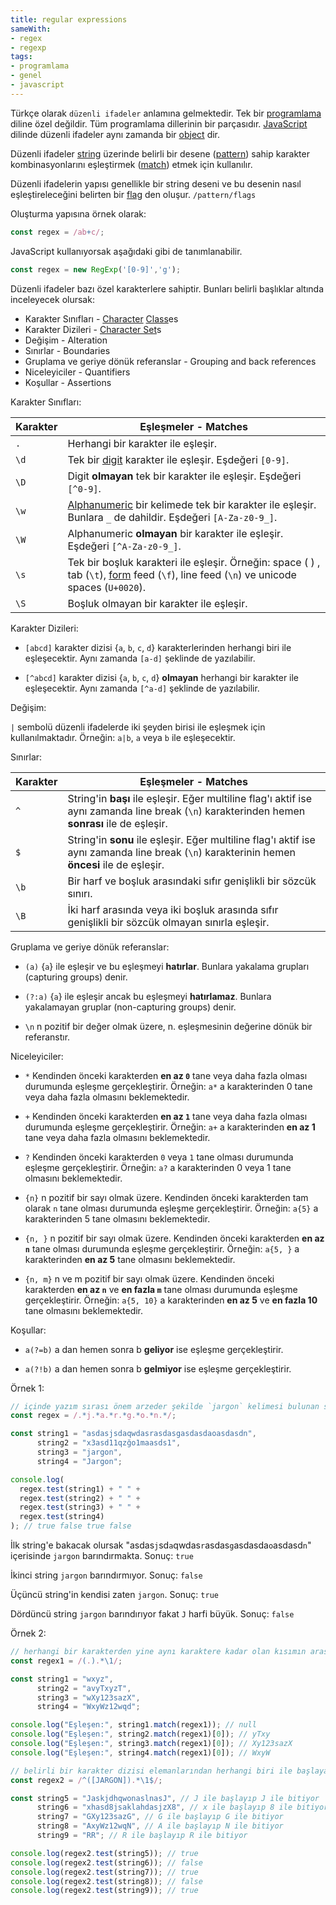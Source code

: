 ```yaml
---
title: regular expressions
sameWith:
- regex
- regexp
tags:
- programlama
- genel
- javascript
---
```


Türkçe olarak `düzenli ifadeler` anlamına gelmektedir. Tek bir [programlama](/k/programlama) diline özel değildir. Tüm programlama dillerinin bir parçasıdır. [JavaScript](/k/javascript) dilinde düzenli ifadeler aynı zamanda bir [object](/object) dir.

Düzenli ifadeler [string](/string) üzerinde belirli bir desene ([pattern](/pattern)) sahip karakter kombinasyonlarını eşleştirmek ([match](/match)) etmek için kullanılır.

Düzenli ifadelerin yapısı genellikle bir string deseni ve bu desenin nasıl eşleştireleceğini belirten bir [flag](/flag) den oluşur. `/pattern/flags`

Oluşturma yapısına örnek olarak:

```js
const regex = /ab+c/;
```

JavaScript kullanıyorsak aşağıdaki gibi de tanımlanabilir.

```js
const regex = new RegExp('[0-9]','g');
```

Düzenli ifadeler bazı özel karakterlere sahiptir. Bunları belirli başlıklar altında inceleyecek olursak:

- Karakter Sınıfları - [Character](/char) [Class](/class)es 
- Karakter Dizileri - [Character Set](/character-set)s 
- Değişim - Alteration 
- Sınırlar - Boundaries 
- Gruplama ve geriye dönük referanslar - Grouping and back references 
- Niceleyiciler - Quantifiers
- Koşullar - Assertions 

Karakter Sınıfları:

| Karakter   | Eşleşmeler - Matches     | 
| ---        | ---      | 
| `.`     | Herhangi bir karakter ile eşleşir. |
| `\d`    | Tek bir [digit](/digit) karakter ile eşleşir. Eşdeğeri `[0-9]`. |
| `\D`    | Digit **olmayan** tek bir karakter ile eşleşir. Eşdeğeri `[^0-9]`. |
| `\w`    | [Alphanumeric](/alphanumeric) bir kelimede tek bir karakter ile eşleşir. Bunlara `_` de dahildir. Eşdeğeri `[A-Za-z0-9_]`. |
| `\W`    | Alphanumeric **olmayan** bir karakter ile eşleşir. Eşdeğeri `[^A-Za-z0-9_]`. |
| `\s`    | Tek bir boşluk karakteri ile eşleşir. Örneğin: space ( ) , tab (`\t`), [form](/form) feed (`\f`), line feed (`\n`) ve unicode spaces (`U+0020`). |
| `\S`    | Boşluk olmayan bir karakter ile eşleşir. |

Karakter Dizileri:

- `[abcd]` karakter dizisi {`a`, `b`, `c`, `d`} karakterlerinden herhangi biri ile eşleşecektir. Aynı zamanda `[a-d]` şeklinde de yazılabilir.

- `[^abcd]` karakter dizisi {`a`, `b`, `c`, `d`} **olmayan** herhangi bir karakter ile eşleşecektir. Aynı zamanda `[^a-d]` şeklinde de yazılabilir.

Değişim:

`|` sembolü düzenli ifadelerde iki şeyden birisi ile eşleşmek için kullanılmaktadır. Örneğin: `a|b`, `a` veya `b` ile eşleşecektir.

Sınırlar:

| Karakter   | Eşleşmeler - Matches     | 
| ---        | ---      | 
| `^`     | String'in **başı** ile eşleşir. Eğer multiline flag'ı aktif ise aynı zamanda line break (`\n`) karakterinden hemen **sonrası** ile de eşleşir. |
| `$`     | String'in **sonu** ile eşleşir. Eğer multiline flag'ı aktif ise aynı zamanda line break (`\n`) karakterinin hemen **öncesi** ile de eşleşir. |
| `\b`    | Bir harf ve boşluk arasındaki sıfır genişlikli bir sözcük sınırı. |
| `\B`    | İki harf arasında veya iki boşluk arasında sıfır genişlikli bir sözcük olmayan sınırla eşleşir. |

Gruplama ve geriye dönük referanslar:

- `(a)` {`a`} ile eşleşir ve bu eşleşmeyi **hatırlar**. Bunlara yakalama grupları (capturing groups) denir.

- `(?:a)` {`a`} ile eşleşir ancak bu eşleşmeyi **hatırlamaz**. Bunlara yakalamayan gruplar (non-capturing groups) denir.

- `\n` n pozitif bir değer olmak üzere, n. eşleşmesinin değerine dönük bir referanstır.

Niceleyiciler:

- `*` Kendinden önceki karakterden **en az `0`** tane veya daha fazla olması durumunda eşleşme gerçekleştirir. Örneğin: `a*` a karakterinden 0 tane veya daha fazla olmasını beklemektedir.

- `+` Kendinden önceki karakterden **en az `1`** tane veya daha fazla olması durumunda eşleşme gerçekleştirir. Örneğin: `a+` a karakterinden **en az 1** tane veya daha fazla olmasını beklemektedir.

- `?` Kendinden önceki karakterden `0` veya `1` tane olması durumunda eşleşme gerçekleştirir. Örneğin: `a?` a karakterinden 0 veya 1 tane olmasını beklemektedir.

- `{n}` n pozitif bir sayı olmak üzere. Kendinden önceki karakterden tam olarak `n` tane olması durumunda eşleşme gerçekleştirir. Örneğin: `a{5}` a karakterinden 5 tane olmasını beklemektedir.

- `{n, }` n pozitif bir sayı olmak üzere. Kendinden önceki karakterden **en az `n`** tane olması durumunda eşleşme gerçekleştirir. Örneğin: `a{5, }` a karakterinden **en az 5** tane olmasını beklemektedir.

- `{n, m}` n ve m pozitif bir sayı olmak üzere. Kendinden önceki karakterden **en az `n`** ve **en fazla `m`** tane olması durumunda eşleşme gerçekleştirir. Örneğin: `a{5, 10}` a karakterinden **en az 5** ve **en fazla 10** tane olmasını beklemektedir.

Koşullar:

- `a(?=b)` a dan hemen sonra b **geliyor** ise eşleşme gerçekleştirir.

- `a(?!b)` a dan hemen sonra b **gelmiyor** ise eşleşme gerçekleştirir.

Örnek 1:

```js
// içinde yazım sırası önem arzeder şekilde `jargon` kelimesi bulunan string'leri arayalım. 
const regex = /.*j.*a.*r.*g.*o.*n.*/;

const string1 = "asdasjsdaqwdasrasdasgasdasdaoasdasdn",
      string2 = "x3asd11qzğo1maasds1",
      string3 = "jargon",
      string4 = "Jargon";

console.log(
  regex.test(string1) + " " +
  regex.test(string2) + " " +
  regex.test(string3) + " " +
  regex.test(string4)
); // true false true false
```

İlk string'e bakacak olursak "asdas`j`sd`a`qwdas`r`asdas`g`asdasda`o`asdasd`n`" içerisinde `jargon` barındırmakta. Sonuç: `true`

İkinci string `jargon` barındırmıyor. Sonuç: `false`

Üçüncü string'in kendisi zaten `jargon`. Sonuç: `true`

Dördüncü string `jargon` barındırıyor fakat `J` harfi büyük. Sonuç: `false`

Örnek 2:
```js
// herhangi bir karakterden yine aynı karaktere kadar olan kısımın arasında kalan karakterleri match edelim.
const regex1 = /(.).*\1/;

const string1 = "wxyz",
      string2 = "avyTxyzT",
      string3 = "wXy123sazX",
      string4 = "WxyWz12wqd";

console.log("Eşleşen:", string1.match(regex1)); // null
console.log("Eşleşen:", string2.match(regex1)[0]); // yTxy
console.log("Eşleşen:", string3.match(regex1)[0]); // Xy123sazX
console.log("Eşleşen:", string4.match(regex1)[0]); // WxyW

// belirli bir karakter dizisi elemanlarından herhangi biri ile başlayan ve yine aynı karakter ile biten stringleri bulalım.
const regex2 = /^([JARGON]).*\1$/;

const string5 = "JaskjdhqwonaslnasJ", // J ile başlayıp J ile bitiyor
      string6 = "xhasd8jsaklahdasjzX8", // x ile başlayıp 8 ile bitiyor
      string7 = "GXy123sazG", // G ile başlayıp G ile bitiyor
      string8 = "AxyWz12wqN", // A ile başlayıp N ile bitiyor
      string9 = "RR"; // R ile başlayıp R ile bitiyor

console.log(regex2.test(string5)); // true
console.log(regex2.test(string6)); // false
console.log(regex2.test(string7)); // true
console.log(regex2.test(string8)); // false
console.log(regex2.test(string9)); // true
```